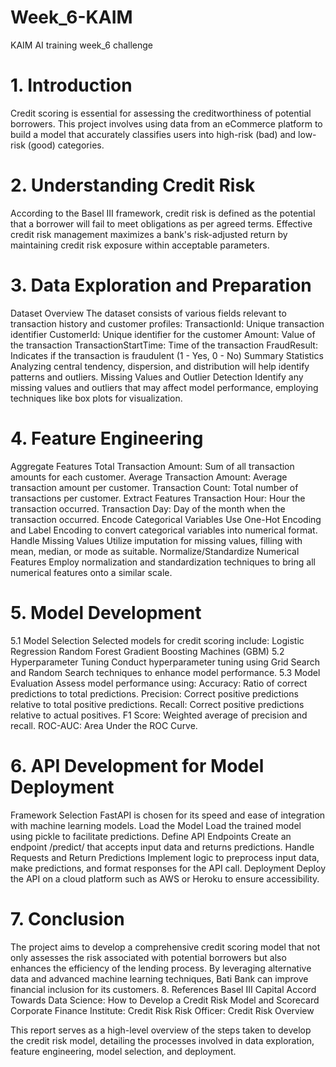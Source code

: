 # Week_6-KAIM

KAIM AI training week_6 challenge

# 1. Introduction

Credit scoring is essential for assessing the creditworthiness of potential borrowers. This project involves using data from an eCommerce platform to build a model that accurately classifies users into high-risk (bad) and low-risk (good) categories.

# 2. Understanding Credit Risk

According to the Basel III framework, credit risk is defined as the potential that a borrower will fail to meet obligations as per agreed terms. Effective credit risk management maximizes a bank's risk-adjusted return by maintaining credit risk exposure within acceptable parameters.

# 3. Data Exploration and Preparation

Dataset Overview
The dataset consists of various fields relevant to transaction history and customer profiles:
TransactionId: Unique transaction identifier
CustomerId: Unique identifier for the customer
Amount: Value of the transaction
TransactionStartTime: Time of the transaction
FraudResult: Indicates if the transaction is fraudulent (1 - Yes, 0 - No)
Summary Statistics
Analyzing central tendency, dispersion, and distribution will help identify patterns and outliers.
Missing Values and Outlier Detection
Identify any missing values and outliers that may affect model performance, employing techniques like box plots for visualization.

# 4. Feature Engineering

Aggregate Features
Total Transaction Amount: Sum of all transaction amounts for each customer.
Average Transaction Amount: Average transaction amount per customer.
Transaction Count: Total number of transactions per customer.
Extract Features
Transaction Hour: Hour the transaction occurred.
Transaction Day: Day of the month when the transaction occurred.
Encode Categorical Variables
Use One-Hot Encoding and Label Encoding to convert categorical variables into numerical format.
Handle Missing Values
Utilize imputation for missing values, filling with mean, median, or mode as suitable.
Normalize/Standardize Numerical Features
Employ normalization and standardization techniques to bring all numerical features onto a similar scale.

# 5. Model Development

5.1 Model Selection
Selected models for credit scoring include:
Logistic Regression
Random Forest
Gradient Boosting Machines (GBM)
5.2 Hyperparameter Tuning
Conduct hyperparameter tuning using Grid Search and Random Search techniques to enhance model performance.
5.3 Model Evaluation
Assess model performance using:
Accuracy: Ratio of correct predictions to total predictions.
Precision: Correct positive predictions relative to total positive predictions.
Recall: Correct positive predictions relative to actual positives.
F1 Score: Weighted average of precision and recall.
ROC-AUC: Area Under the ROC Curve.

# 6. API Development for Model Deployment

Framework Selection
FastAPI is chosen for its speed and ease of integration with machine learning models.
Load the Model
Load the trained model using pickle to facilitate predictions.
Define API Endpoints
Create an endpoint /predict/ that accepts input data and returns predictions.
Handle Requests and Return Predictions
Implement logic to preprocess input data, make predictions, and format responses for the API call.
Deployment
Deploy the API on a cloud platform such as AWS or Heroku to ensure accessibility.

# 7. Conclusion

The project aims to develop a comprehensive credit scoring model that not only assesses the risk associated with potential borrowers but also enhances the efficiency of the lending process. By leveraging alternative data and advanced machine learning techniques, Bati Bank can improve financial inclusion for its customers. 8. References
Basel III Capital Accord
Towards Data Science: How to Develop a Credit Risk Model and Scorecard
Corporate Finance Institute: Credit Risk
Risk Officer: Credit Risk Overview

This report serves as a high-level overview of the steps taken to develop the credit risk model, detailing the processes involved in data exploration, feature engineering, model selection, and deployment.
